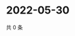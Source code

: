 # 2022-05-30

共 0 条

<!-- BEGIN WEIBO -->
<!-- 最后更新时间 Mon May 30 2022 11:28:00 GMT+0800 (China Standard Time) -->

<!-- END WEIBO -->
